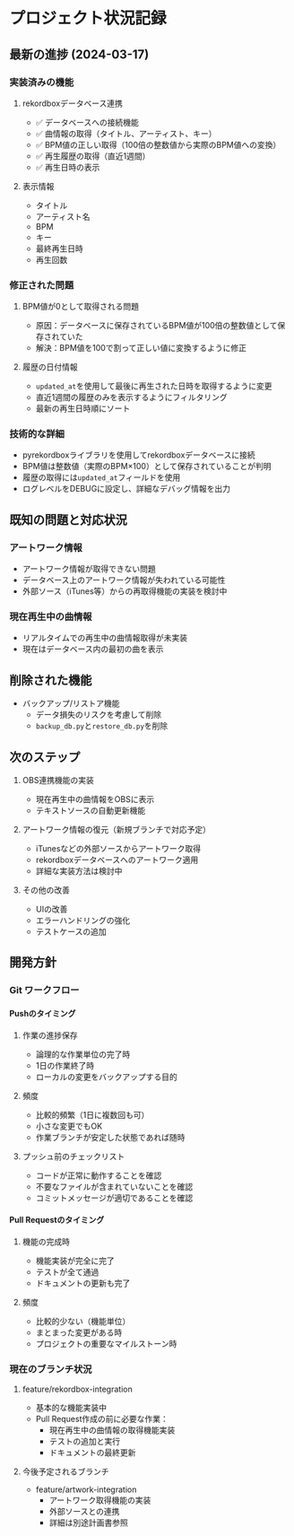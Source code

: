 # プロジェクト状況記録

## 最新の進捗 (2024-03-17)

### 実装済みの機能
1. rekordboxデータベース連携
   - ✅ データベースへの接続機能
   - ✅ 曲情報の取得（タイトル、アーティスト、キー）
   - ✅ BPM値の正しい取得（100倍の整数値から実際のBPM値への変換）
   - ✅ 再生履歴の取得（直近1週間）
   - ✅ 再生日時の表示

2. 表示情報
   - タイトル
   - アーティスト名
   - BPM
   - キー
   - 最終再生日時
   - 再生回数

### 修正された問題
1. BPM値が0として取得される問題
   - 原因：データベースに保存されているBPM値が100倍の整数値として保存されていた
   - 解決：BPM値を100で割って正しい値に変換するように修正

2. 履歴の日付情報
   - `updated_at`を使用して最後に再生された日時を取得するように変更
   - 直近1週間の履歴のみを表示するようにフィルタリング
   - 最新の再生日時順にソート

### 技術的な詳細
- pyrekordboxライブラリを使用してrekordboxデータベースに接続
- BPM値は整数値（実際のBPM×100）として保存されていることが判明
- 履歴の取得には`updated_at`フィールドを使用
- ログレベルをDEBUGに設定し、詳細なデバッグ情報を出力

## 既知の問題と対応状況

### アートワーク情報
- アートワーク情報が取得できない問題
- データベース上のアートワーク情報が失われている可能性
- 外部ソース（iTunes等）からの再取得機能の実装を検討中

### 現在再生中の曲情報
- リアルタイムでの再生中の曲情報取得が未実装
- 現在はデータベース内の最初の曲を表示

## 削除された機能
- バックアップ/リストア機能
  - データ損失のリスクを考慮して削除
  - `backup_db.py`と`restore_db.py`を削除

## 次のステップ
1. OBS連携機能の実装
   - 現在再生中の曲情報をOBSに表示
   - テキストソースの自動更新機能

2. アートワーク情報の復元（新規ブランチで対応予定）
   - iTunesなどの外部ソースからアートワーク取得
   - rekordboxデータベースへのアートワーク適用
   - 詳細な実装方法は検討中

3. その他の改善
   - UIの改善
   - エラーハンドリングの強化
   - テストケースの追加

## 開発方針

### Git ワークフロー

#### Pushのタイミング
1. 作業の進捗保存
   - 論理的な作業単位の完了時
   - 1日の作業終了時
   - ローカルの変更をバックアップする目的

2. 頻度
   - 比較的頻繁（1日に複数回も可）
   - 小さな変更でもOK
   - 作業ブランチが安定した状態であれば随時

3. プッシュ前のチェックリスト
   - コードが正常に動作することを確認
   - 不要なファイルが含まれていないことを確認
   - コミットメッセージが適切であることを確認

#### Pull Requestのタイミング
1. 機能の完成時
   - 機能実装が完全に完了
   - テストが全て通過
   - ドキュメントの更新も完了

2. 頻度
   - 比較的少ない（機能単位）
   - まとまった変更がある時
   - プロジェクトの重要なマイルストーン時

### 現在のブランチ状況
1. feature/rekordbox-integration
   - 基本的な機能実装中
   - Pull Request作成の前に必要な作業：
     - 現在再生中の曲情報の取得機能実装
     - テストの追加と実行
     - ドキュメントの最終更新

2. 今後予定されるブランチ
   - feature/artwork-integration
     - アートワーク取得機能の実装
     - 外部ソースとの連携
     - 詳細は別途計画書参照 